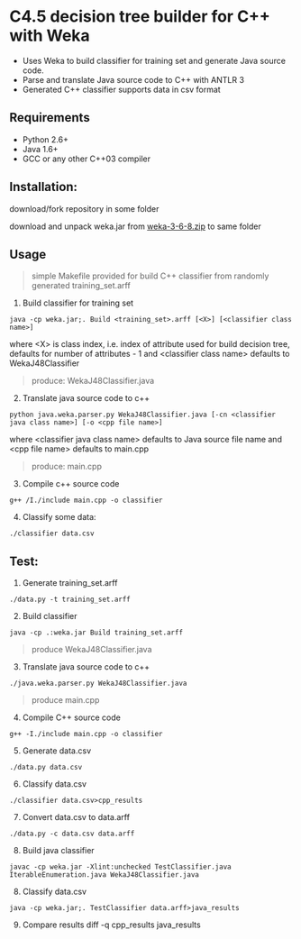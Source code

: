 # C4.5 decision tree builder for C++ with Weka
* Uses Weka to build classifier for training set and generate Java source code.
* Parse and translate Java source code to C++ with ANTLR 3
* Generated C++ classifier supports data in csv format

## Requirements
* Python 2.6+
* Java 1.6+
* GCC or any other C++03 compiler

## Installation:

download/fork repository in some folder

download and unpack weka.jar from [weka-3-6-8.zip][1] to same folder

## Usage
>simple Makefile provided for build C++ classifier from randomly generated training_set.arff

1) Build classifier for training set
```
java -cp weka.jar;. Build <training_set>.arff [<X>] [<classifier class name>]
```

where &lt;X&gt; is class index, i.e. index of attribute used for build decision tree, defaults for number of attributes - 1
and &lt;classifier class name&gt; defaults to WekaJ48Classifier

>produce: WekaJ48Classifier.java

2) Translate java source code to c++
```
python java.weka.parser.py WekaJ48Classifier.java [-cn <classifier java class name>] [-o <cpp file name>]
```

where &lt;classifier java class name&gt; defaults to Java source file name
and &lt;cpp file name&gt; defaults to main.cpp

>produce: main.cpp

3) Compile c++ source code
```
g++ /I./include main.cpp -o classifier
```

4) Classify some data:
```
./classifier data.csv
```

## Test:

1) Generate training_set.arff 
```
./data.py -t training_set.arff
```

2) Build classifier
```
java -cp .:weka.jar Build training_set.arff
```

>produce WekaJ48Classifier.java

3) Translate java source code to c++
```
./java.weka.parser.py WekaJ48Classifier.java
```

>produce main.cpp

4) Compile C++ source code 
```
g++ -I./include main.cpp -o classifier
```

5) Generate data.csv
```
./data.py data.csv
```

6) Classify data.csv
```
./classifier data.csv>cpp_results
```

7) Convert data.csv to data.arff
```
./data.py -c data.csv data.arff
```

8) Build java classifier
```
javac -cp weka.jar -Xlint:unchecked TestClassifier.java IterableEnumeration.java WekaJ48Classifier.java
```

8) Classify data.csv
```
java -cp weka.jar;. TestClassifier data.arff>java_results
```

9) Compare results
diff -q cpp_results java_results

  [1]: http://sourceforge.net/projects/weka/files/weka-3-6/3.6.8/weka-3-6-8.zip/download

